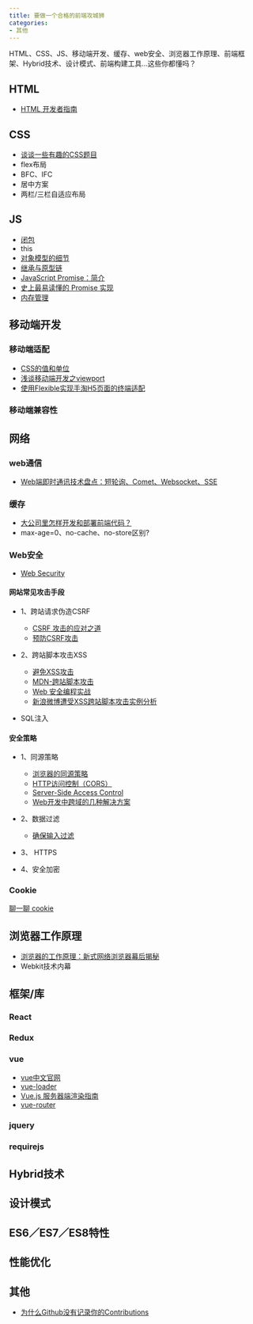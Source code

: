 ```yaml
---
title: 要做一个合格的前端攻城狮
categories:
- 其他
---
```


HTML、CSS、JS、移动端开发、缓存、web安全、浏览器工作原理、前端框架、Hybrid技术、设计模式、前端构建工具...这些你都懂吗？

<!--more-->

## HTML

- [HTML 开发者指南](https://developer.mozilla.org/zh-CN/docs/Web/Guide/HTML/HTML5)

## CSS
- [谈谈一些有趣的CSS题目](https://github.com/chokcoco/iCSS/issues/5)
- flex布局
- BFC、IFC
- 居中方案
- 两栏/三栏自适应布局

## JS
	
- [闭包](https://developer.mozilla.org/zh-CN/docs/Web/JavaScript/Closures)
- this
- [对象模型的细节](https://developer.mozilla.org/zh-CN/docs/Web/JavaScript/Guide/Details_of_the_Object_Model)
- [继承与原型链](https://developer.mozilla.org/zh-CN/docs/Web/JavaScript/Inheritance_and_the_prototype_chain)
- [JavaScript Promise：简介](https://developers.google.com/web/fundamentals/getting-started/primers/promises)
- [史上最易读懂的 Promise 实现](https://zhuanlan.zhihu.com/p/21834559)
- [内存管理](https://developer.mozilla.org/zh-CN/docs/Web/JavaScript/Memory_Management)

## 移动端开发
### 移动端适配

- [CSS的值和单位](https://developer.mozilla.org/zh-CN/docs/Learn/CSS/Introduction_to_CSS/Values_and_units)
- [浅谈移动端开发之viewport](https://wiki.sankuai.com/pages/viewpage.action?pageId=948298948)
- [使用Flexible实现手淘H5页面的终端适配](https://github.com/amfe/article/issues/17)

### 移动端兼容性


## 网络

### web通信
- [Web端即时通讯技术盘点：短轮询、Comet、Websocket、SSE](http://www.52im.net/thread-336-1-1.html)

### 缓存

- [大公司里怎样开发和部署前端代码？](https://www.zhihu.com/question/20790576/answer/32602154?utm_campaign=webshare&utm_source=weibo&utm_medium=zhihu)
- max-age=0、no-cache、no-store区别?

### Web安全

- [Web Security](https://wiki.mozilla.org/Security/Guidelines/Web_Security)

#### 网站常见攻击手段

- 1、跨站请求伪造CSRF
	
	+ [CSRF 攻击的应对之道](https://www.ibm.com/developerworks/cn/web/1102_niugang_csrf/)
	+ [预防CSRF攻击](https://github.com/astaxie/build-web-application-with-golang/blob/master/zh/09.1.md)

- 2、跨站脚本攻击XSS
 
	+ [避免XSS攻击](https://github.com/astaxie/build-web-application-with-golang/blob/master/zh/09.3.md)
	+ [MDN-跨站脚本攻击](https://developer.mozilla.org/zh-CN/docs/Glossary/Cross-site_scripting)
	+ [Web 安全编程实战](https://www.ibm.com/developerworks/cn/web/1012_weiqiang_webattack/)
	+ [新浪微博遭受XSS跨站脚本攻击实例分析](http://www.rising.com.cn/newsletter/news/2011-08-18/9621.html)
- SQL注入

#### 安全策略

- 1、同源策略
	
	- [浏览器的同源策略](https://developer.mozilla.org/zh-CN/docs/Web/Security/Same-origin_policy)
	- [HTTP访问控制（CORS）](https://developer.mozilla.org/zh-CN/docs/Web/HTTP/Access_control_CORS)
	- [Server-Side Access Control](https://developer.mozilla.org/zh-CN/docs/Web/HTTP/Server-Side_Access_Control)
	- [Web开发中跨域的几种解决方案](http://harttle.com/2015/10/10/cross-origin.html?utm_source=tuicool&utm_medium=referral)

- 2、数据过滤

	- [确保输入过滤](https://github.com/astaxie/build-web-application-with-golang/blob/master/zh/09.2.md)

- 3、 HTTPS
- 4、安全加密


### Cookie

[聊一聊 cookie](https://segmentfault.com/a/1190000004556040)

## 浏览器工作原理
- [浏览器的工作原理：新式网络浏览器幕后揭秘](https://www.html5rocks.com/zh/tutorials/internals/howbrowserswork/)
- Webkit技术内幕


## 框架/库

### React
### Redux
### vue

- [vue中文官网](https://cn.vuejs.org/v2/guide/)
- [vue-loader](https://vue-loader.vuejs.org/zh-cn/)
- [Vue.js 服务器端渲染指南](https://ssr.vuejs.org/zh/)
- [vue-router](https://router.vuejs.org/zh-cn/)

### jquery
### requirejs
## Hybrid技术

## 设计模式
## ES6／ES7／ES8特性
## 性能优化
## 其他

- [为什么Github没有记录你的Contributions](https://segmentfault.com/a/1190000004318632)






